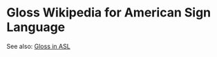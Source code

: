 # Gloss Wikipedia for American Sign Language

See also: [Gloss in ASL](https://www.lifeprint.com/asl101/topics/gloss.htm)
